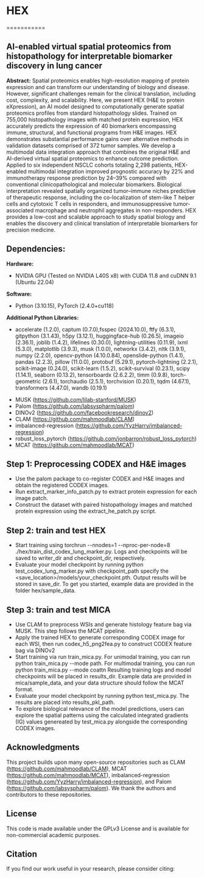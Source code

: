 # HEX
===========
## AI-enabled virtual spatial proteomics from histopathology for interpretable biomarker discovery in lung cancer

**Abstract:** Spatial proteomics enables high-resolution mapping of protein expression and can transform our understanding of biology and disease. However, significant challenges remain for the clinical translation, including cost, complexity, and scalability. Here, we present HEX (H&E to protein eXpression), an AI model designed to computationally generate spatial proteomics profiles from standard histopathology slides. Trained on 755,000 histopathology images with matched protein expression, HEX accurately predicts the expression of 40 biomarkers encompassing immune, structural, and functional programs from H&E images. HEX demonstrates substantial performance gains over alternative methods in validation datasets comprised of 372 tumor samples. We develop a multimodal data integration approach that combines the original H&E and AI-derived virtual spatial proteomics to enhance outcome prediction. Applied to six independent NSCLC cohorts totaling 2,298 patients, HEX-enabled multimodal integration improved prognostic accuracy by 22% and immunotherapy response prediction by 24–39% compared with conventional clinicopathological and molecular biomarkers. Biological interpretation revealed spatially organized tumor–immune niches predictive of therapeutic response, including the co-localization of stem-like T helper cells and cytotoxic T cells in responders, and immunosuppressive tumor-associated macrophage and neutrophil aggregates in non-responders. HEX provides a low-cost and scalable approach to study spatial biology and enables the discovery and clinical translation of interpretable biomarkers for precision medicine.

## Dependencies:

**Hardware:**
- NVIDIA GPU (Tested on NVIDIA L40S x8) with CUDA 11.8 and cuDNN 9.1 (Ubuntu 22.04)

**Software:**
- Python (3.10.15), PyTorch (2.4.0+cu118)

**Additional Python Libraries:**
- accelerate (1.2.0), captum (0.7.0),fsspec (2024.10.0), ftfy (6.3.1), gitpython (3.1.43), h5py (3.12.1), huggingface-hub (0.26.5), imageio (2.36.1), joblib (1.4.2), lifelines (0.30.0), lightning-utilities (0.11.9), lxml (5.3.0), matplotlib (3.9.3), musk (1.0.0), networkx (3.4.2), nltk (3.9.1), numpy (2.2.0), opencv-python (4.10.0.84), openslide-python (1.4.1), pandas (2.2.3), pillow (11.0.0), protobuf (5.29.1), pytorch-lightning (2.2.1), scikit-image (0.24.0), scikit-learn (1.5.2), scikit-survival (0.23.1), scipy (1.14.1), seaborn (0.13.2), tensorboardx (2.6.2.2), timm (0.9.8), torch-geometric (2.6.1), torchaudio (2.5.1), torchvision (0.20.1), tqdm (4.67.1), transformers (4.47.0), wandb (0.19.1)
* MUSK (https://github.com/lilab-stanford/MUSK)
* Palom (https://github.com/labsyspharm/palom)
* DINOv2 (https://github.com/facebookresearch/dinov2)
* CLAM (https://github.com/mahmoodlab/CLAM)
* imbalanced-regression (https://github.com/YyzHarry/imbalanced-regression)
* robust_loss_pytorch (https://github.com/jonbarron/robust_loss_pytorch)
* MCAT (https://github.com/mahmoodlab/MCAT)


## Step 1: Preprocessing CODEX and H&E images
* Use the palom package to co-register CODEX and H&E images and obtain the registered CODEX images.
* Run extract_marker_info_patch.py to extract protein expression for each image patch.
* Construct the dataset with paired histopathology images and matched protein expression using the extract_he_patch.py script.

## Step 2: train and test HEX
* Start training using torchrun --nnodes=1 --nproc-per-node=8 ./hex/train_dist_codex_lung_marker.py. 
Logs and checkpoints will be saved to writer_dir and checkpoint_dir, respectively.
* Evaluate your model checkpoint by running python test_codex_lung_marker.py with checkpoint_path specify the <save_location>/models/your_checkpoint.pth. 
Output results will be stored in save_dir. To get you started, example data are provided in the folder hex/sample_data.

## Step 3: train and test MICA
* Use CLAM to preprocess WSIs and generate histology feature bag via MUSK. This step follows the MCAT pipeline.
* Apply the trained HEX to generate corresponding CODEX image for each WSI, then run codex_h5_png2fea.py to construct CODEX feature bag via DINOv2
* Start training via run train_mica.py. For unimodal training, you can run python train_mica.py --mode path. For multimodal training, you can run python train_mica.py --mode coattn
Resulting training logs and model checkpoints will be placed in results_dir. Example data are provided in mica/sample_data, and your data structure should follow the MCAT format.
* Evaluate your model checkpoint by running python test_mica.py. The results are placed into results_pkl_path.
* To explore biological relevance of the model predictions, users can explore the spatial patterns using the calculated integrated gradients (IG) values genereated by test_mica.py alongside the corresponding CODEX images.



## Acknowledgments
This project builds upon many open-source repositories such as CLAM (https://github.com/mahmoodlab/CLAM), MCAT (https://github.com/mahmoodlab/MCAT), imbalanced-regression (https://github.com/YyzHarry/imbalanced-regression), and Palom (https://github.com/labsyspharm/palom). We thank the authors and contributors to these repositories.
## License
This code is made available under the GPLv3 License and is available for non-commercial academic purposes.
## Citation
If you find our work useful in your research, please consider citing:




